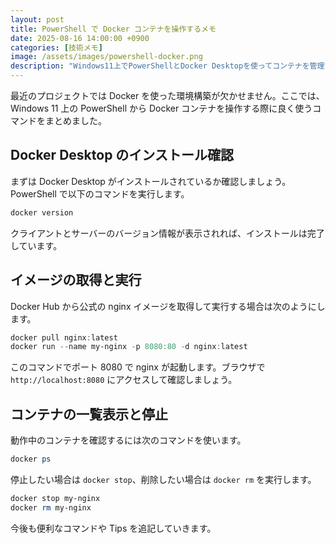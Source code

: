 ```yaml
---
layout: post
title: PowerShell で Docker コンテナを操作するメモ
date: 2025-08-16 14:00:00 +0900
categories: [技術メモ]
image: /assets/images/powershell-docker.png
description: "Windows11上でPowerShellとDocker Desktopを使ってコンテナを管理するための基本的なコマンドをまとめました。"
---
```


最近のプロジェクトでは Docker を使った環境構築が欠かせません。ここでは、Windows 11 上の PowerShell から Docker コンテナを操作する際に良く使うコマンドをまとめました。

## Docker Desktop のインストール確認

まずは Docker Desktop がインストールされているか確認しましょう。PowerShell で以下のコマンドを実行します。

```powershell
docker version
```

クライアントとサーバーのバージョン情報が表示されれば、インストールは完了しています。

## イメージの取得と実行

Docker Hub から公式の nginx イメージを取得して実行する場合は次のようにします。

```powershell
docker pull nginx:latest
docker run --name my-nginx -p 8080:80 -d nginx:latest
```

このコマンドでポート 8080 で nginx が起動します。ブラウザで `http://localhost:8080` にアクセスして確認しましょう。

## コンテナの一覧表示と停止

動作中のコンテナを確認するには次のコマンドを使います。

```powershell
docker ps
```

停止したい場合は `docker stop`、削除したい場合は `docker rm` を実行します。

```powershell
docker stop my-nginx
docker rm my-nginx
```

今後も便利なコマンドや Tips を追記していきます。
